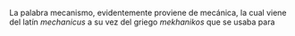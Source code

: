 La palabra mecanismo, evidentemente proviene de mecánica, la cual viene del latín *mechanicus* a su vez del griego *mekhanikos* que se usaba para 